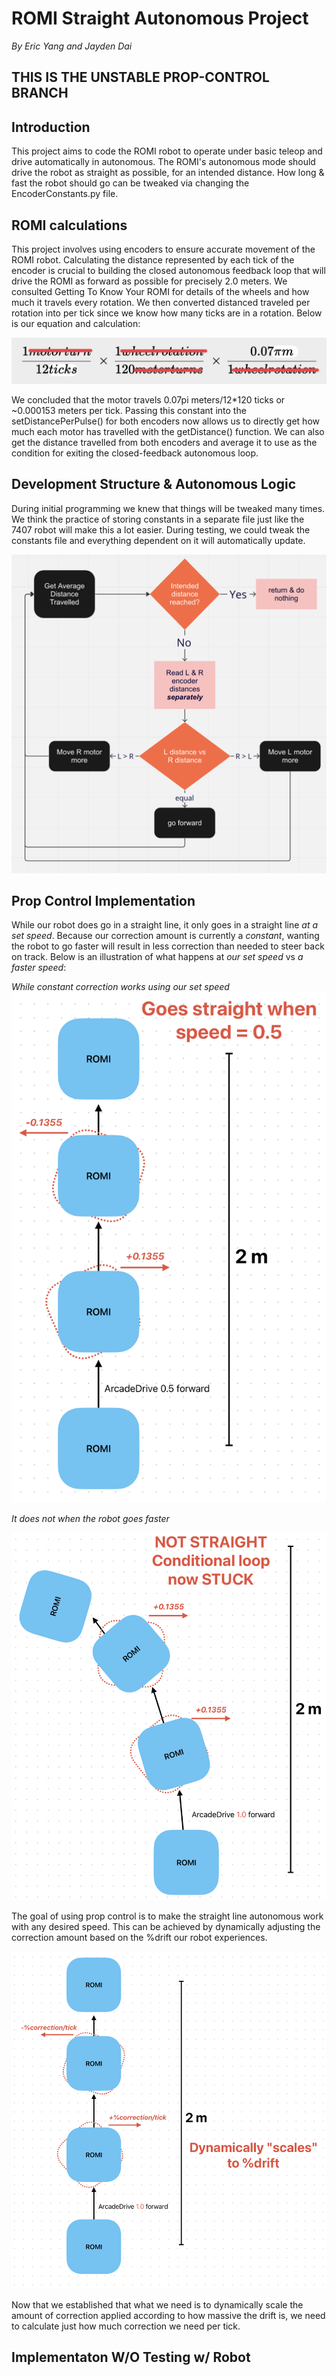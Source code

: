 # ROMI Straight Autonomous Project
*By Eric Yang and Jayden Dai*
## THIS IS THE UNSTABLE PROP-CONTROL BRANCH
## Introduction
This project aims to code the ROMI robot to operate under basic teleop and drive automatically in autonomous. The ROMI's autonomous mode should drive the robot as straight as possible, for an intended distance. How long & fast the robot should go can be tweaked via changing the EncoderConstants.py file.

## ROMI calculations
This project involves using encoders to ensure accurate movement of the ROMI robot. Calculating the distance represented by each tick of the encoder is crucial to building the closed autonomous feedback loop that will drive the ROMI as forward as possible for precisely 2.0 meters. We consulted Getting To Know Your ROMI for details of the wheels and how much it travels every rotation. We then converted distanced traveled per rotation into per tick since we know how many ticks are in a rotation. Below is our equation and calculation:

![How we calculated the dist/tick](ROMICalc.png)

We concluded that the motor travels 0.07pi meters/12*120 ticks or ~0.000153 meters per tick. Passing this constant into the setDistancePerPulse() for both encoders now allows us to directly get how much each motor has travelled with the getDistance() function. We can also get the distance travelled from both encoders and average it to use as the condition for exiting the closed-feedback autonomous loop.
## Development Structure & Autonomous Logic
During initial programming we knew that things will be tweaked many times. We think the practice of storing constants in a separate file just like the 7407 robot will make this a lot easier. During testing, we could tweak the constants file and everything dependent on it will automatically update. 

![Our Auto logic loop](LogicLoop.png)

## Prop Control Implementation
While our robot does go in a straight line, it only goes in a straight line *at a set speed*. Because our correction amount is currently a *constant*, wanting the robot to go faster will result in less correction than needed to steer back on track. Below is an illustration of what happens at *our set speed* vs *a faster speed*:

*While constant correction works using our set speed*
![When constant correction works](CSTCRWORKS.png)

*It does not when the robot goes faster*

![When constant correction does not work](NOPROPEQUALSSAD.png)

The goal of using prop control is to make the straight line autonomous work with any desired speed. This can be achieved by dynamically adjusting the correction amount based on the %drift our robot experiences. 

![Why we need Prop](SCALEDYNAMIC.png)

Now that we established that what we need is to dynamically scale the amount of correction applied according to how massive the drift is, we need to calculate just how much correction we need per tick.

## Implementaton W/O Testing w/ Robot

